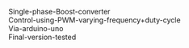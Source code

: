 Single-phase-Boost-converter \
Control-using-PWM-varying-frequency+duty-cycle \
Via-arduino-uno \
Final-version-tested 
